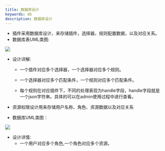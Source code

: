 ```yaml
---
title: 数据库设计
keywords: db
description: 数据库设计
---
```


* 插件采用数据库设计，来存储插件，选择器，规则配置数据，以及对应关系。
* 数据库表UML类图:

 ![](/img/soul/db/soul-db.png)

* 设计详解:
  
   * 一个插件对应多个选择器，一个选择器对应多个规则。

   * 一个选择器对应多个匹配条件，一个规则对应多个匹配条件。

   * 每个规则在对应插件下，不同的处理表现为handle字段，handle字段就是一个json字符串。具体的可以在admin使用过程中进行查看。

* 资源权限设计用来存储用户名称、角色、资源数据以及对应关系
* 数据库UML类图：

![](/img/soul/db/soul-permission-db.png)

* 设计详情:
   * 一个用户对应多个角色,一个角色对应多个资源。
